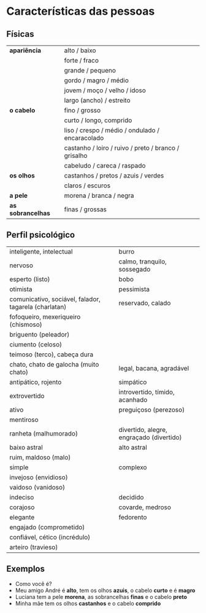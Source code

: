# Características das pessoas

## Físicas

|||
| -- | -- |
| **apariência** | alto / baixo |
|                | forte / fraco |
|                | grande / pequeno |
|                | gordo / magro / médio |
|                | jovem / moço / velho / idoso |
|                | largo (ancho) / estreito |
| **o cabelo**   | fino / grosso |
|                | curto / longo, comprido |
|                | liso / crespo / médio / ondulado / encaracolado |
|                | castanho / loiro / ruivo / preto / branco / grisalho |
|                | cabeludo / careca / raspado |
| **os olhos**   | castanhos / pretos / azuis / verdes |
|                | claros / escuros |
| **a pele**     | morena / branca / negra |
| **as sobrancelhas** | finas / grossas |

## Perfil psicológico

| | |
| -- | -- |
| inteligente, intelectual | burro |
| nervoso | calmo, tranquilo, sossegado |
| esperto (listo) | bobo |
| otimista | pessimista |
| comunicativo, sociável, falador, tagarela (charlatan) | reservado, calado |
| fofoqueiro, mexeriqueiro (chismoso) | |
| briguento (peleador) | |
| ciumento (celoso) | |
| teimoso (terco), cabeça dura | |
| chato, chato de galocha (muito chato) | legal, bacana, agradável |
| antipático, rojento | simpático |
| extrovertido | introvertido, tímido, acanhado |
| ativo | preguiçoso (perezoso) |
| mentiroso ||
| ranheta (malhumorado) | divertido, alegre, engraçado (divertido) |
| baixo astral | alto astral |
| ruim, maldoso (malo) ||
| simple | complexo |
| invejoso (envidioso) | |
| vaidoso (vanidoso) ||
| indeciso | decidido |
| corajoso | covarde, medroso |
| elegante | fedorento |
| engajado (comprometido) | |
| confiável, cético (incrédulo) | |
| arteiro (travieso) ||

## Exemplos

* Como você é?
* Meu amigo André é **alto**, tem os olhos **azuis**, o cabelo **curto** e é **magro**
* Luciana tem a pele **morena**, as sobrancelhas **finas** e o cabelo **preto**
* Minha mãe tem os olhos **castanhos** e o cabelo **comprido**
